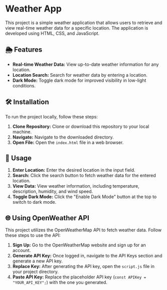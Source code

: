 # Weather App

This project is a simple weather application that allows users to retrieve and view real-time weather data for a specific location. The application is developed using HTML, CSS, and JavaScript.

## 🌦️ Features
- **Real-time Weather Data:** View up-to-date weather information for any location.
- **Location Search:** Search for weather data by entering a location.
- **Dark Mode:** Toggle dark mode for improved visibility in low-light conditions.

## 🛠️ Installation
To run the project locally, follow these steps:
1. **Clone Repository:** Clone or download this repository to your local machine.
2. **Navigate:** Navigate to the downloaded directory.
3. **Open File:** Open the `index.html` file in a web browser.

## 🚀 Usage
1. **Enter Location:** Enter the desired location in the input field.
2. **Search:** Click the search button to fetch weather data for the entered location.
3. **View Data:** View weather information, including temperature, description, humidity, and wind speed.
4. **Toggle Dark Mode:** Click the "Enable Dark Mode" button at the top to switch to dark mode.

## 🌐 Using OpenWeather API
This project utilizes the OpenWeatherMap API to fetch weather data. Follow these steps to use the API:
1. **Sign Up:** Go to the OpenWeatherMap website and sign up for an account.
2. **Generate API Key:** Once logged in, navigate to the API Keys section and generate a new API key.
3. **Replace Key:** After generating the API key, open the `script.js` file in your project directory.
4. **Paste API Key:** Replace the placeholder API key (`const APIKey = "YOUR_API_KEY";`) with the one you generated.
